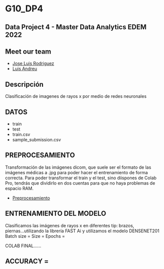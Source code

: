 # G10_DP4
## Data Project 4 - Master Data Analytics EDEM 2022

## Meet our team

- [Jose Luis Rodriguez](https://github.com/joselra98)
- [Luis Andreu](https://github.com/Luisand8)

## Descripción

Clasificación de imagenes de rayos x por medio de redes neuronales 

 
## DATOS

- train
- test
- train.csv
- sample_submission.csv


## PREPROCESAMIENTO

Transformación de las imágenes dicom, que suele ser el formato de las imágenes médicas a .jpg para poder hacer el entrenamiento de forma correcta.
Para poder transformar el train y el test, sino diispones de Colab Pro, tendrás que dividirlo en dos cuentas para que no haya problemas de espacio RAM.

- [Preprocesamiento]([https://github.com/joselra98/Data-Project4/blob/main/Data_Project_4_Preprocesamiento.ipynb])

## ENTRENAMIENTO DEL MODELO
Clasificamos las imágenes de rayos x en diferentes tip: brazos, piernas...utilizando la librería FAST Ai y utilizamos el modelo DENSENET201
Batch size =
Size =
Epochs =

COLAB FINAL......


## ACCURACY =
